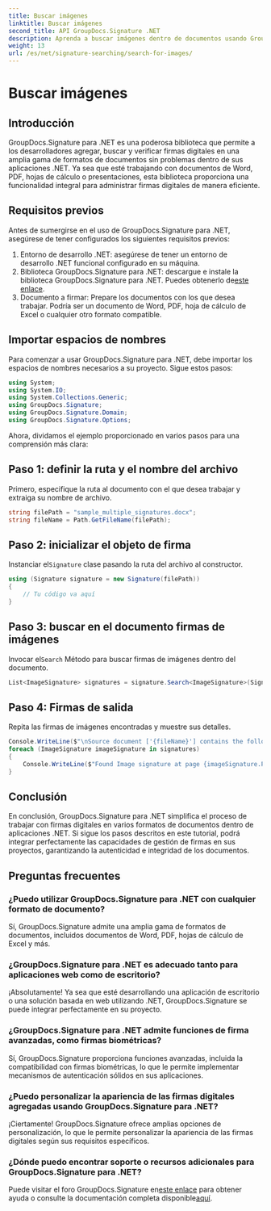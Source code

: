 ```yaml
---
title: Buscar imágenes
linktitle: Buscar imágenes
second_title: API GroupDocs.Signature .NET
description: Aprenda a buscar imágenes dentro de documentos usando GroupDocs.Signature para .NET. Mejore la seguridad y la integridad de los documentos sin esfuerzo.
weight: 13
url: /es/net/signature-searching/search-for-images/
---
```


# Buscar imágenes

## Introducción
GroupDocs.Signature para .NET es una poderosa biblioteca que permite a los desarrolladores agregar, buscar y verificar firmas digitales en una amplia gama de formatos de documentos sin problemas dentro de sus aplicaciones .NET. Ya sea que esté trabajando con documentos de Word, PDF, hojas de cálculo o presentaciones, esta biblioteca proporciona una funcionalidad integral para administrar firmas digitales de manera eficiente.
## Requisitos previos
Antes de sumergirse en el uso de GroupDocs.Signature para .NET, asegúrese de tener configurados los siguientes requisitos previos:
1. Entorno de desarrollo .NET: asegúrese de tener un entorno de desarrollo .NET funcional configurado en su máquina.
2. Biblioteca GroupDocs.Signature para .NET: descargue e instale la biblioteca GroupDocs.Signature para .NET. Puedes obtenerlo de[este enlace](https://releases.groupdocs.com/signature/net/).
3. Documento a firmar: Prepare los documentos con los que desea trabajar. Podría ser un documento de Word, PDF, hoja de cálculo de Excel o cualquier otro formato compatible.

## Importar espacios de nombres
Para comenzar a usar GroupDocs.Signature para .NET, debe importar los espacios de nombres necesarios a su proyecto. Sigue estos pasos:

```csharp
using System;
using System.IO;
using System.Collections.Generic;
using GroupDocs.Signature;
using GroupDocs.Signature.Domain;
using GroupDocs.Signature.Options;
```

Ahora, dividamos el ejemplo proporcionado en varios pasos para una comprensión más clara:
## Paso 1: definir la ruta y el nombre del archivo
Primero, especifique la ruta al documento con el que desea trabajar y extraiga su nombre de archivo.
```csharp
string filePath = "sample_multiple_signatures.docx";
string fileName = Path.GetFileName(filePath);
```
## Paso 2: inicializar el objeto de firma
 Instanciar el`Signature` clase pasando la ruta del archivo al constructor.
```csharp
using (Signature signature = new Signature(filePath))
{
    // Tu código va aquí
}
```
## Paso 3: buscar en el documento firmas de imágenes
 Invocar el`Search` Método para buscar firmas de imágenes dentro del documento.
```csharp
List<ImageSignature> signatures = signature.Search<ImageSignature>(SignatureType.Image);
```
## Paso 4: Firmas de salida
Repita las firmas de imágenes encontradas y muestre sus detalles.
```csharp
Console.WriteLine($"\nSource document ['{fileName}'] contains the following image signature(s).");
foreach (ImageSignature imageSignature in signatures)
{
    Console.WriteLine($"Found Image signature at page {imageSignature.PageNumber} and size {imageSignature.Size}.");
}
```

## Conclusión
En conclusión, GroupDocs.Signature para .NET simplifica el proceso de trabajar con firmas digitales en varios formatos de documentos dentro de aplicaciones .NET. Si sigue los pasos descritos en este tutorial, podrá integrar perfectamente las capacidades de gestión de firmas en sus proyectos, garantizando la autenticidad e integridad de los documentos.
## Preguntas frecuentes
### ¿Puedo utilizar GroupDocs.Signature para .NET con cualquier formato de documento?
Sí, GroupDocs.Signature admite una amplia gama de formatos de documentos, incluidos documentos de Word, PDF, hojas de cálculo de Excel y más.
### ¿GroupDocs.Signature para .NET es adecuado tanto para aplicaciones web como de escritorio?
¡Absolutamente! Ya sea que esté desarrollando una aplicación de escritorio o una solución basada en web utilizando .NET, GroupDocs.Signature se puede integrar perfectamente en su proyecto.
### ¿GroupDocs.Signature para .NET admite funciones de firma avanzadas, como firmas biométricas?
Sí, GroupDocs.Signature proporciona funciones avanzadas, incluida la compatibilidad con firmas biométricas, lo que le permite implementar mecanismos de autenticación sólidos en sus aplicaciones.
### ¿Puedo personalizar la apariencia de las firmas digitales agregadas usando GroupDocs.Signature para .NET?
¡Ciertamente! GroupDocs.Signature ofrece amplias opciones de personalización, lo que le permite personalizar la apariencia de las firmas digitales según sus requisitos específicos.
### ¿Dónde puedo encontrar soporte o recursos adicionales para GroupDocs.Signature para .NET?
 Puede visitar el foro GroupDocs.Signature en[este enlace](https://forum.groupdocs.com/c/signature/13) para obtener ayuda o consulte la documentación completa disponible[aquí](https://tutorials.groupdocs.com/signature/net/).